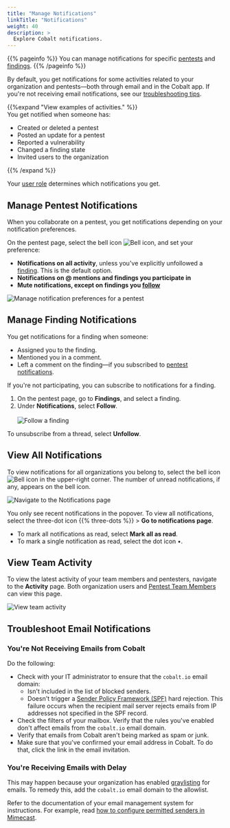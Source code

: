 ```yaml
---
title: "Manage Notifications"
linkTitle: "Notifications"
weight: 40
description: >
  Explore Cobalt notifications.
---
```


{{% pageinfo %}}
You can manage notifications for specific [pentests](#manage-pentest-notifications) and [findings](#manage-finding-notifications).
{{% /pageinfo %}}

By default, you get notifications for some activities related to your organization and pentests—both through email and in the Cobalt app. If you're not receiving email notifications, see our [troubleshooting tips](#troubleshoot-email-notifications).

{{%expand "View examples of activities." %}}
<br>
You get notified when someone has:

- Created or deleted a pentest
- Posted an update for a pentest
- Reported a vulnerability
- Changed a finding state
- Invited users to the organization

{{% /expand %}}
<br>

Your [user role](/platform-deep-dive/collaboration/user-roles/) determines which notifications you get.

## Manage Pentest Notifications

When you collaborate on a pentest, you get notifications depending on your notification preferences.

On the pentest page, select the bell icon ![Bell icon](/icons/Bell.png "Bell icon"), and set your preference:

- **Notifications on all activity**, unless you've explicitly unfollowed a [finding](#manage-finding-notifications). This is the default option.
- **Notifications on @ mentions and findings you participate in**
- **Mute notifications, except on findings you [follow](#manage-finding-notifications)**

![Manage notification preferences for a pentest](/deepdive/PentestNotifications.png "Manage notification preferences for a pentest")

## Manage Finding Notifications

You get notifications for a finding when someone:

- Assigned you to the finding.
- Mentioned you in a comment.
- Left a comment on the finding—if you subscribed to [pentest notifications](#manage-pentest-notifications).

If you're not participating, you can subscribe to notifications for a finding.

1. On the pentest page, go to **Findings**, and select a finding.
1. Under **Notifications**, select **Follow**.<br><br>
   ![Follow a finding](/deepdive/FollowFinding.png "Follow a finding")

To unsubscribe from a thread, select **Unfollow**.

## View All Notifications

To view notifications for all organizations you belong to, select the bell icon ![Bell icon](/icons/Bell.png "Bell icon") in the upper-right corner. The number of unread notifications, if any, appears on the bell icon.

![Navigate to the Notifications page](/deepdive/ViewAllNotifications.png "Navigate to the Notifications page")

You only see recent notifications in the popover. To view all notifications, select the three-dot icon {{% three-dots %}} > **Go to notifications page**.

- To mark all notifications as read, select **Mark all as read**.
- To mark a single notification as read, select the dot icon •.

## View Team Activity

To view the latest activity of your team members and pentesters, navigate to the **Activity** page. Both organization users and [Pentest Team Members](/platform-deep-dive/collaboration/user-roles/#pentest-team-member) can view this page.

![View team activity](/deepdive/ViewActivity.png "View team activity")

## Troubleshoot Email Notifications

### You're Not Receiving Emails from Cobalt

Do the following:

- Check with your IT administrator to ensure that the `cobalt.io` email domain:
  - Isn't included in the list of blocked senders.
  - Doesn't trigger a [Sender Policy Framework (SPF)](/getting-started/glossary/#sender-policy-framework) hard rejection. This failure occurs when the recipient mail server rejects emails from IP addresses not specified in the SPF record.
- Check the filters of your mailbox. Verify that the rules you've enabled don't affect emails from the `cobalt.io` email domain.
- Verify that emails from Cobalt aren't being marked as spam or junk.
- Make sure that you've confirmed your email address in Cobalt. To do that, click the link in the email invitation.

### You're Receiving Emails with Delay

This may happen because your organization has enabled [graylisting](/getting-started/glossary/#graylisting) for emails. To remedy this, add the `cobalt.io` email domain to the allowlist.

Refer to the documentation of your email management system for instructions. For example, read [how to configure permitted senders in Mimecast](https://community.mimecast.com/s/article/email-security-gateway-permitted-senders-policy-configuration?).
